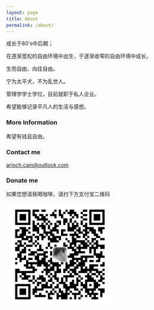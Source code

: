 ```yaml
---
layout: page
title: About
permalink: /about/
---
```

   成长于80's中后期；

   在逐渐宽松的自由环境中出生，于逐渐收窄的自由环境中成长，
    
   生而自由，向往自由。

   宁为太平犬，不为乱世人。
    
   管理学学士学位，目前就职于私人企业。

   希望能够记录平凡人的生活与感想。


### More Information
   希望有钱且自由。


### Contact me
   <arioch.cain@outlook.com>

### Donate me
   如果您想请我喝咖啡，请扫下方支付宝二维码

​	![image-20200330110544688](about.assets/image-20200330110544688.png)
